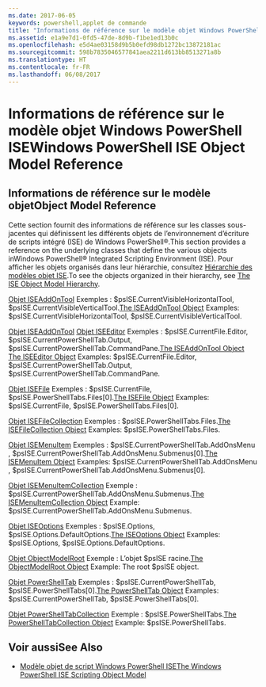 ```yaml
---
ms.date: 2017-06-05
keywords: powershell,applet de commande
title: "Informations de référence sur le modèle objet Windows PowerShell ISE"
ms.assetid: e1a9e7d1-0fd5-47de-8d9b-f1be1ed13b0c
ms.openlocfilehash: e5d4ae03158d9b5b0efd98db1272bc13872181ac
ms.sourcegitcommit: 598b7835046577841aea2211d613bb8513271a8b
ms.translationtype: HT
ms.contentlocale: fr-FR
ms.lasthandoff: 06/08/2017
---
```

# <a name="windows-powershell-ise-object-model-reference"></a><span data-ttu-id="797d3-103">Informations de référence sur le modèle objet Windows PowerShell ISE</span><span class="sxs-lookup"><span data-stu-id="797d3-103">Windows PowerShell ISE Object Model Reference</span></span>
  
## <a name="object-model-reference"></a><span data-ttu-id="797d3-104">Informations de référence sur le modèle objet</span><span class="sxs-lookup"><span data-stu-id="797d3-104">Object Model Reference</span></span>
 <span data-ttu-id="797d3-105">Cette section fournit des informations de référence sur les classes sous-jacentes qui définissent les différents objets de l’environnement d’écriture de scripts intégré (ISE) de Windows PowerShell®.</span><span class="sxs-lookup"><span data-stu-id="797d3-105">This section provides a reference on the underlying classes that define the various objects inWindows PowerShell® Integrated Scripting Environment (ISE).</span></span> <span data-ttu-id="797d3-106">Pour afficher les objets organisés dans leur hiérarchie, consultez [Hiérarchie des modèles objet ISE](The-ISE-Object-Model-Hierarchy.md).</span><span class="sxs-lookup"><span data-stu-id="797d3-106">To see the objects organized in their hierarchy, see [The ISE Object Model Hierarchy](The-ISE-Object-Model-Hierarchy.md).</span></span>

 <span data-ttu-id="797d3-107">[Objet ISEAddOnTool](The-ISEAddOnTool-Object.md)
 Exemples : $psISE.CurrentVisibleHorizontalTool, $psISE.CurrentVisibleVerticalTool.</span><span class="sxs-lookup"><span data-stu-id="797d3-107">[The ISEAddOnTool Object](The-ISEAddOnTool-Object.md)
 Examples: $psISE.CurrentVisibleHorizontalTool, $psISE.CurrentVisibleVerticalTool.</span></span>

 <span data-ttu-id="797d3-108">[Objet ISEAddOnTool](The-ISEAddOnTool-Object.md)
  [Objet ISEEditor](The-ISEEditor-Object.md)
 Exemples : $psISE.CurrentFile.Editor, $psISE.CurrentPowerShellTab.Output, $psISE.CurrentPowerShellTab.CommandPane.</span><span class="sxs-lookup"><span data-stu-id="797d3-108">[The ISEAddOnTool Object](The-ISEAddOnTool-Object.md)
  [The ISEEditor Object](The-ISEEditor-Object.md)
 Examples: $psISE.CurrentFile.Editor, $psISE.CurrentPowerShellTab.Output, $psISE.CurrentPowerShellTab.CommandPane.</span></span>

 <span data-ttu-id="797d3-109">[Objet ISEFile](The-ISEFile-Object.md)
 Exemples : $psISE.CurrentFile, $psISE.PowerShellTabs.Files\[0\].</span><span class="sxs-lookup"><span data-stu-id="797d3-109">[The ISEFile Object](The-ISEFile-Object.md)
 Examples: $psISE.CurrentFile, $psISE.PowerShellTabs.Files\[0\].</span></span>

 <span data-ttu-id="797d3-110">[Objet ISEFileCollection](The-ISEFileCollection-Object.md)
 Exemples : $psISE.PowerShellTabs.Files.</span><span class="sxs-lookup"><span data-stu-id="797d3-110">[The ISEFileCollection Object](The-ISEFileCollection-Object.md)
 Examples: $psISE.PowerShellTabs.Files.</span></span>

 <span data-ttu-id="797d3-111">[Objet ISEMenuItem](The-ISEMenuItem-Object.md)
 Exemples : $psISE.CurrentPowerShellTab.AddOnsMenu , $psISE.CurrentPowerShellTab.AddOnsMenu.Submenus\[0\].</span><span class="sxs-lookup"><span data-stu-id="797d3-111">[The ISEMenuItem Object](The-ISEMenuItem-Object.md)
 Examples: $psISE.CurrentPowerShellTab.AddOnsMenu , $psISE.CurrentPowerShellTab.AddOnsMenu.Submenus\[0\].</span></span>

 <span data-ttu-id="797d3-112">[Objet ISEMenuItemCollection](The-ISEMenuItemCollection-Object.md)
 Exemple : $psISE.CurrentPowerShellTab.AddOnsMenu.Submenus.</span><span class="sxs-lookup"><span data-stu-id="797d3-112">[The ISEMenuItemCollection Object](The-ISEMenuItemCollection-Object.md)
 Example: $psISE.CurrentPowerShellTab.AddOnsMenu.Submenus.</span></span>

 <span data-ttu-id="797d3-113">[Objet ISEOptions](The-ISEOptions-Object.md)
 Exemples : $psISE.Options, $psISE.Options.DefaultOptions.</span><span class="sxs-lookup"><span data-stu-id="797d3-113">[The ISEOptions Object](The-ISEOptions-Object.md)
 Examples: $psISE.Options, $psISE.Options.DefaultOptions.</span></span>

 <span data-ttu-id="797d3-114">[Objet ObjectModelRoot](The-ObjectModelRoot-Object.md)
 Exemple : L’objet $psISE racine.</span><span class="sxs-lookup"><span data-stu-id="797d3-114">[The ObjectModelRoot Object](The-ObjectModelRoot-Object.md)
 Example: The root $psISE object.</span></span>

 <span data-ttu-id="797d3-115">[Objet PowerShellTab](The-PowerShellTab-Object.md)
 Exemples : $psISE.CurrentPowerShellTab, $psISE.PowerShellTabs\[0\].</span><span class="sxs-lookup"><span data-stu-id="797d3-115">[The PowerShellTab Object](The-PowerShellTab-Object.md)
 Examples: $psISE.CurrentPowerShellTab, $psISE.PowerShellTabs\[0\].</span></span>

 <span data-ttu-id="797d3-116">[Objet PowerShellTabCollection](The-PowerShellTabCollection-Object.md)
 Exemple : $psISE.PowerShellTabs.</span><span class="sxs-lookup"><span data-stu-id="797d3-116">[The PowerShellTabCollection Object](The-PowerShellTabCollection-Object.md)
 Example: $psISE.PowerShellTabs.</span></span>

## <a name="see-also"></a><span data-ttu-id="797d3-117">Voir aussi</span><span class="sxs-lookup"><span data-stu-id="797d3-117">See Also</span></span>
- [<span data-ttu-id="797d3-118">Modèle objet de script Windows PowerShell ISE</span><span class="sxs-lookup"><span data-stu-id="797d3-118">The Windows PowerShell ISE Scripting Object Model</span></span>](The-Windows-PowerShell-ISE-Scripting-Object-Model.md)

  
